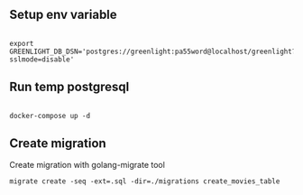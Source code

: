 ## Setup env variable

```console

export GREENLIGHT_DB_DSN='postgres://greenlight:pa55word@localhost/greenlight?sslmode=disable'

```

## Run temp postgresql

```console

docker-compose up -d

```

## Create migration

Create migration with golang-migrate tool

```console
migrate create -seq -ext=.sql -dir=./migrations create_movies_table
```
